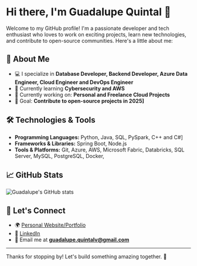 # Hi there, I'm Guadalupe Quintal 👋

Welcome to my GitHub profile! I'm a passionate developer and tech enthusiast who loves to work on exciting projects, learn new technologies, and contribute to open-source communities.
Here's a little about me:

## 🚀 About Me
- 💻 I specialize in **Database Developer, Backend Developer, Azure Data Engineer, Cloud Engineer and DevOps Engineer**
- 🌱 Currently learning **Cybersecurity and AWS**
- 🔭 Currently working on: **Personal and Freelance Cloud Projects**
- 🎯 Goal: **Contribute to open-source projects in 2025]**

## 🛠️ Technologies & Tools
- **Programming Languages:** Python, Java, SQL, PySpark, C++ and C#]
- **Frameworks & Libraries:** Spring Boot, Node.js
- **Tools & Platforms:** Git, Azure, AWS, Microsoft Fabric, Databricks, SQL Server, MySQL, PostgreSQL, Docker,   

## 📈 GitHub Stats
![Guadalupe's GitHub stats](https://github-readme-stats.vercel.app/api?username=gquintal&show_icons=true&theme=material-palenight)

<!-- ![Top Langs](https://github-readme-stats.vercel.app/api/top-langs/?username=gquintal&layout=compact) -->

## 🤝 Let's Connect
- 🌍 [Personal Website/Portfolio](https://pages.github.com/)
- 💼 [LinkedIn](https://www.linkedin.com/in/gquintal09/)
- 📧 Email me at **guadalupe.quintalv@gmail.com**

---

Thanks for stopping by! Let's build something amazing together. 🚀
